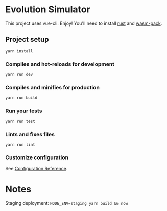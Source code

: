 # Evolution Simulator

This project uses vue-cli. Enjoy!
You'll need to install [rust](https://www.rust-lang.org/learn/get-started) and [wasm-pack](https://rustwasm.github.io/wasm-pack/).

## Project setup
```
yarn install
```

### Compiles and hot-reloads for development
```
yarn run dev
```

### Compiles and minifies for production
```
yarn run build
```

### Run your tests
```
yarn run test
```

### Lints and fixes files
```
yarn run lint
```

### Customize configuration
See [Configuration Reference](https://cli.vuejs.org/config/).

# Notes

Staging deployment: `NODE_ENV=staging yarn build && now`
